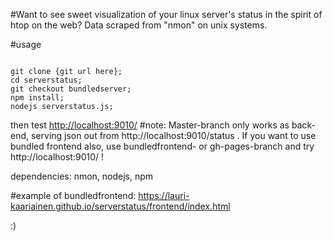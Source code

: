 #Want to see sweet visualization of your linux server's status in the spirit of htop on the web?
Data scraped from "nmon" on unix systems.

#usage
<pre><code>
git clone {git url here};
cd serverstatus;
git checkout bundledserver;
npm install;
nodejs serverstatus.js;
</code></pre>
then test <a href="http://localhost:9010/">http://localhost:9010/</a>
#note: 
Master-branch only works as back-end, serving json out from http://localhost:9010/status .
If you want to use bundled frontend also, use bundledfrontend- or gh-pages-branch and try http://localhost:9010/ !

dependencies: nmon, nodejs, npm

#example of bundledfrontend:
https://lauri-kaariainen.github.io/serverstatus/frontend/index.html
 
:)
